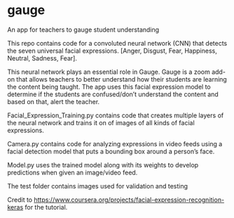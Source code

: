 # gauge
An app for teachers to gauge student understanding

This repo contains code for a convoluted neural network (CNN) that detects the seven universal facial expressions. [Anger, Disgust, Fear, Happiness, Neutral, Sadness, Fear].  

This neural network plays an essential role in Gauge. Gauge is a zoom add-on that allows teachers to better understand how their students are learning the content being taught. The app uses this facial expression model to determine if the students are confused/don’t understand the content and based on that, alert the teacher. 

Facial_Expression_Training.py contains code that creates multiple layers of the neural network and trains it on of images of all kinds of facial expressions.

Camera.py contains code for analyzing expressions in video feeds using a facial detection model that puts a bounding box around a person’s face. 

Model.py uses the trained model along with its weights to develop predictions when given an image/video feed.

The test folder contains images used for validation and testing

Credit to https://www.coursera.org/projects/facial-expression-recognition-keras for the tutorial.

